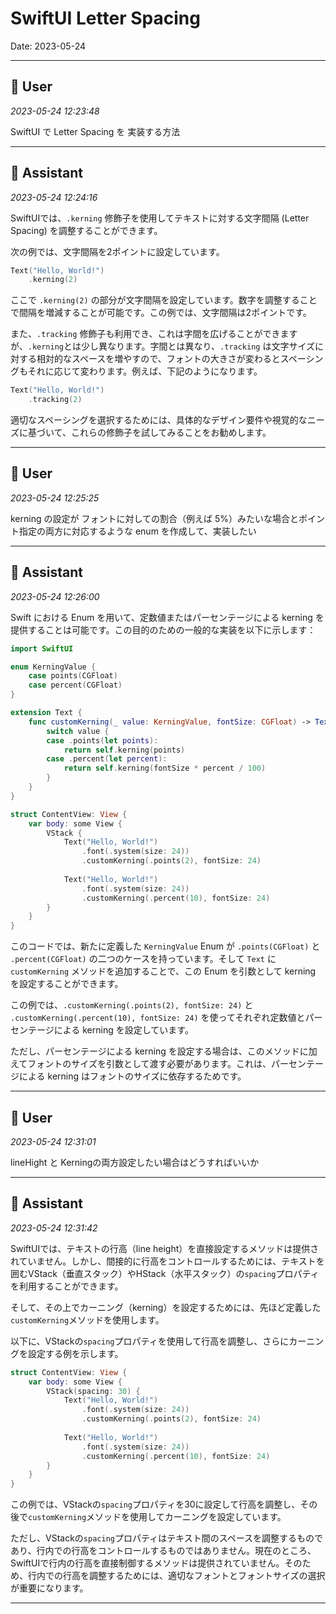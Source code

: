 # SwiftUI Letter Spacing

Date: 2023-05-24

---

## 👤 User
*2023-05-24 12:23:48*

SwiftUI で Letter Spacing を 実装する方法

---

## 🤖 Assistant
*2023-05-24 12:24:16*

SwiftUIでは、`.kerning` 修飾子を使用してテキストに対する文字間隔 (Letter Spacing) を調整することができます。

次の例では、文字間隔を2ポイントに設定しています。

```swift
Text("Hello, World!")
    .kerning(2)
```

ここで `.kerning(2)` の部分が文字間隔を設定しています。数字を調整することで間隔を増減することが可能です。この例では、文字間隔は2ポイントです。

また、`.tracking` 修飾子も利用でき、これは字間を広げることができますが、`.kerning`とは少し異なります。字間とは異なり、`.tracking` は文字サイズに対する相対的なスペースを増やすので、フォントの大きさが変わるとスペーシングもそれに応じて変わります。例えば、下記のようになります。

```swift
Text("Hello, World!")
    .tracking(2)
```

適切なスペーシングを選択するためには、具体的なデザイン要件や視覚的なニーズに基づいて、これらの修飾子を試してみることをお勧めします。

---

## 👤 User
*2023-05-24 12:25:25*

kerning の設定が フォントに対しての割合（例えば 5%）みたいな場合とポイント指定の両方に対応するような enum を作成して、実装したい

---

## 🤖 Assistant
*2023-05-24 12:26:00*

Swift における Enum を用いて、定数値またはパーセンテージによる kerning を提供することは可能です。この目的のための一般的な実装を以下に示します：

```swift
import SwiftUI

enum KerningValue {
    case points(CGFloat)
    case percent(CGFloat)
}

extension Text {
    func customKerning(_ value: KerningValue, fontSize: CGFloat) -> Text {
        switch value {
        case .points(let points):
            return self.kerning(points)
        case .percent(let percent):
            return self.kerning(fontSize * percent / 100)
        }
    }
}

struct ContentView: View {
    var body: some View {
        VStack {
            Text("Hello, World!")
                .font(.system(size: 24))
                .customKerning(.points(2), fontSize: 24)
            
            Text("Hello, World!")
                .font(.system(size: 24))
                .customKerning(.percent(10), fontSize: 24)
        }
    }
}
```

このコードでは、新たに定義した `KerningValue` Enum が `.points(CGFloat)` と `.percent(CGFloat)` の二つのケースを持っています。そして `Text` に `customKerning` メソッドを追加することで、この Enum を引数として kerning を設定することができます。

この例では、`.customKerning(.points(2), fontSize: 24)` と `.customKerning(.percent(10), fontSize: 24)` を使ってそれぞれ定数値とパーセンテージによる kerning を設定しています。

ただし、パーセンテージによる kerning を設定する場合は、このメソッドに加えてフォントのサイズを引数として渡す必要があります。これは、パーセンテージによる kerning はフォントのサイズに依存するためです。

---

## 👤 User
*2023-05-24 12:31:01*

lineHight と Kerningの両方設定したい場合はどうすればいいか

---

## 🤖 Assistant
*2023-05-24 12:31:42*

SwiftUIでは、テキストの行高（line height）を直接設定するメソッドは提供されていません。しかし、間接的に行高をコントロールするためには、テキストを囲むVStack（垂直スタック）やHStack（水平スタック）の`spacing`プロパティを利用することができます。

そして、その上でカーニング（kerning）を設定するためには、先ほど定義した`customKerning`メソッドを使用します。

以下に、VStackの`spacing`プロパティを使用して行高を調整し、さらにカーニングを設定する例を示します。

```swift
struct ContentView: View {
    var body: some View {
        VStack(spacing: 30) {
            Text("Hello, World!")
                .font(.system(size: 24))
                .customKerning(.points(2), fontSize: 24)
            
            Text("Hello, World!")
                .font(.system(size: 24))
                .customKerning(.percent(10), fontSize: 24)
        }
    }
}
```

この例では、VStackの`spacing`プロパティを30に設定して行高を調整し、その後で`customKerning`メソッドを使用してカーニングを設定しています。

ただし、VStackの`spacing`プロパティはテキスト間のスペースを調整するものであり、行内での行高をコントロールするものではありません。現在のところ、SwiftUIで行内の行高を直接制御するメソッドは提供されていません。そのため、行内での行高を調整するためには、適切なフォントとフォントサイズの選択が重要になります。

---
